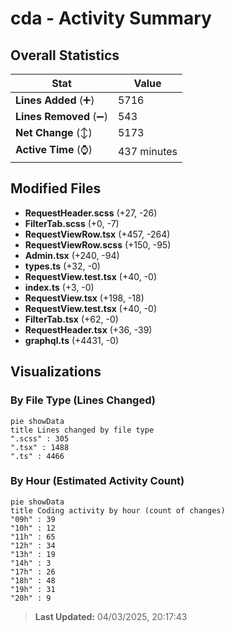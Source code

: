 # cda - Activity Summary 

## Overall Statistics

| Stat                   | Value                                                             |
| ---------------------- | ----------------------------------------------------------------- |
| **Lines Added** (➕)   | 5716                                          |
| **Lines Removed** (➖) | 543                                        |
| **Net Change** (↕)    | 5173                |
| **Active Time** (⌚)   | 437 minutes |


## Modified Files
- **RequestHeader.scss** (+27, -26)
- **FilterTab.scss** (+0, -7)
- **RequestViewRow.tsx** (+457, -264)
- **RequestViewRow.scss** (+150, -95)
- **Admin.tsx** (+240, -94)
- **types.ts** (+32, -0)
- **RequestView.test.tsx** (+40, -0)
- **index.ts** (+3, -0)
- **RequestView.tsx** (+198, -18)
- **RequestView.test.tsx** (+40, -0)
- **FilterTab.tsx** (+62, -0)
- **RequestHeader.tsx** (+36, -39)
- **graphql.ts** (+4431, -0)

## Visualizations

### By File Type (Lines Changed)

```mermaid
pie showData
title Lines changed by file type
".scss" : 305
".tsx" : 1488
".ts" : 4466
```

### By Hour (Estimated Activity Count)

```mermaid
pie showData
title Coding activity by hour (count of changes)
"09h" : 39
"10h" : 12
"11h" : 65
"12h" : 34
"13h" : 19
"14h" : 3
"17h" : 26
"18h" : 48
"19h" : 31
"20h" : 9
```


> **Last Updated:** 04/03/2025, 20:17:43